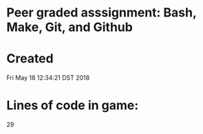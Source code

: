 # Peer graded asssignment: Bash, Make, Git, and Github
# Created 
Fri May 18 12:34:21 DST 2018
# Lines of code in game: 
29
